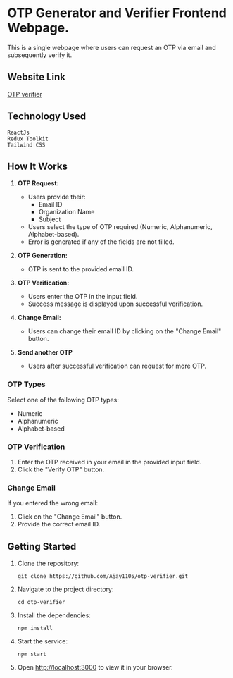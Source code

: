 # OTP Generator and Verifier Frontend Webpage.

This is a single webpage where users can request an OTP via email and subsequently verify it.

## Website Link

[OTP verifier](https://www.yourwebsite.com)

## Technology Used

    ReactJs
    Redux Toolkit
    Tailwind CSS

## How It Works

1. **OTP Request:**

   - Users provide their:
     - Email ID
     - Organization Name
     - Subject
   - Users select the type of OTP required (Numeric, Alphanumeric, Alphabet-based).
   - Error is generated if any of the fields are not filled.

2. **OTP Generation:**

   - OTP is sent to the provided email ID.

3. **OTP Verification:**

   - Users enter the OTP in the input field.
   - Success message is displayed upon successful verification.

4. **Change Email:**
   - Users can change their email ID by clicking on the "Change Email" button.

5. **Send another OTP**
   - Users after successful verification can request for more OTP.

### OTP Types

Select one of the following OTP types:

- Numeric
- Alphanumeric
- Alphabet-based

### OTP Verification

1. Enter the OTP received in your email in the provided input field.
2. Click the "Verify OTP" button.

### Change Email

If you entered the wrong email:

1. Click on the "Change Email" button.
2. Provide the correct email ID.

## Getting Started

1. Clone the repository:

   ```shell
   git clone https://github.com/Ajay1105/otp-verifier.git
   ```

2. Navigate to the project directory:

   ```shell
   cd otp-verifier
   ```

3. Install the dependencies:

   ```shell
   npm install
   ```

4. Start the service:

   ```shell
   npm start
   ```

5. Open [http://localhost:3000](http://localhost:3000) to view it in your browser.


